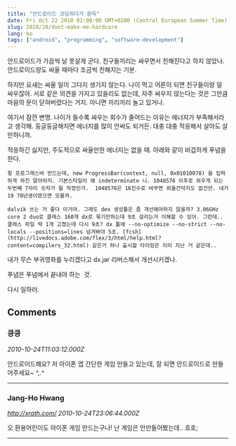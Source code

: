 ```yaml
---
title: "안드로이드 코딩하다가 문득"
date: Fri Oct 22 2010 02:00:00 GMT+0200 (Central European Summer Time)
slug: 2010/10/dont-make-me-hardcore
lang: ko
tags: ["android", "programming", "software-development"]
---
```


안드로이드가 가끔씩 날 못살게 군다. 친구들끼리는 싸우면서 친해진다고 하지 않았나. 안드로이드랑도 싸울 때마다 조금씩 친해지는 기분.

하지만 요새는 싸울 일이 그다지 생기지 않는다. 나이 먹고 어른이 되면 친구들이랑 덜 싸우잖아. 서로 같은 의견을 가지고 있을리도 없는데, 자주 싸우지 않는다는 것은 그만큼 마음의 문이 닫혀버렸다는 거지. 아니면 끼리끼리 놀고 있거나.

여기서 잠깐 변명. 나이가 들수록 싸우는 회수가 줄어드는 이유는 에너지가 부족해서라고 생각해. 둥글둥글해지면 에너지를 많이 안써도 되거든. 대충 대충 적응해서 살아도 살만하니까.

적응하긴 싫지만, 주도적으로 싸울만한 에너지는 없을 때. 아래와 같이 비겁하게 푸념을 한다.

	횡 프로그래스바 만드는데, new ProgressBar(context, null, 0x01010078) 을 입력하게 하진 말아야지. 기본스타일이 왜 indeterminate 니. 1048576 이후로 외우게 되는 두번째 7자리 숫자가 될 작정인가.  1048576은 16진수로 바꾸면 외울건덕지도 없건만. 내가 19 78년생이였으면 모를까.

	dalvik 쓰는 거 좋다 이거야. 그래도 dex 생성툴은 좀 개선해야하지 않을까? 3.06GHz core 2 duo로 클래스 160개 dx로 묶기만하는데 9초 걸리는거 이해할 수 있어. 그런데.. 클래스 파일 딱 1개 고쳤는데 다시 9초? dx 툴에 --no-optimize --no-strict --no-locals --positions=lines 넘겨봐야 5초. [fcsh](http://livedocs.adobe.com/flex/3/html/help.html?content=compilers_32.html) 같은거 하나 출시할 타이밍은 이미 지난 거 같은데..

내가 무슨 부귀영화를 누리겠다고 dx.jar 리버스해서 개선시키겠나.

푸념은 푸념에서 끝내야 하는  것.

다시 일하러.

## Comments

### 킁킁
*2010-10-24T11:03:12.000Z*

안드로이드해요? 저 아이폰 앱 간단한 게임 만들고 있는데, 잘 되면 안드로이드로 만들어주세요~ ^,.^

---

### Jang-Ho Hwang
*http://xrath.com/*
*2010-10-24T23:06:44.000Z*

오 환용어린이도 아이폰 게임 만드는구나! 
난 게임은 안만들어봤는데.. 호호;

---
